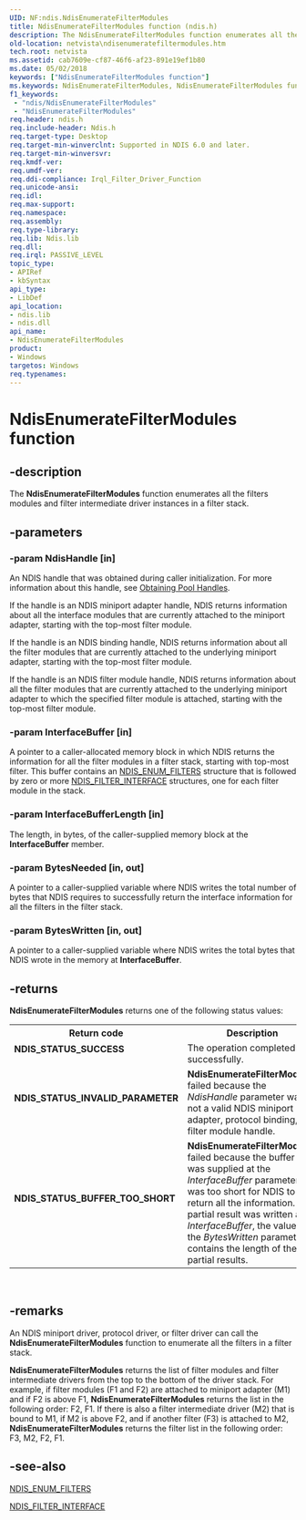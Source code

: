 ```yaml
---
UID: NF:ndis.NdisEnumerateFilterModules
title: NdisEnumerateFilterModules function (ndis.h)
description: The NdisEnumerateFilterModules function enumerates all the filters modules and filter intermediate driver instances in a filter stack.
old-location: netvista\ndisenumeratefiltermodules.htm
tech.root: netvista
ms.assetid: cab7609e-cf87-46f6-af23-891e19ef1b80
ms.date: 05/02/2018
keywords: ["NdisEnumerateFilterModules function"]
ms.keywords: NdisEnumerateFilterModules, NdisEnumerateFilterModules function [Network Drivers Starting with Windows Vista], filter_ndis_functions_ref_3caad0fd-b579-4787-bebb-b1a93726cbf0.xml, ndis/NdisEnumerateFilterModules, netvista.ndisenumeratefiltermodules
f1_keywords:
 - "ndis/NdisEnumerateFilterModules"
 - "NdisEnumerateFilterModules"
req.header: ndis.h
req.include-header: Ndis.h
req.target-type: Desktop
req.target-min-winverclnt: Supported in NDIS 6.0 and later.
req.target-min-winversvr: 
req.kmdf-ver: 
req.umdf-ver: 
req.ddi-compliance: Irql_Filter_Driver_Function
req.unicode-ansi: 
req.idl: 
req.max-support: 
req.namespace: 
req.assembly: 
req.type-library: 
req.lib: Ndis.lib
req.dll: 
req.irql: PASSIVE_LEVEL
topic_type:
- APIRef
- kbSyntax
api_type:
- LibDef
api_location:
- ndis.lib
- ndis.dll
api_name:
- NdisEnumerateFilterModules
product:
- Windows
targetos: Windows
req.typenames: 
---
```


# NdisEnumerateFilterModules function


## -description


The 
  <b>NdisEnumerateFilterModules</b> function enumerates all the filters modules and filter intermediate driver
  instances in a filter stack.


## -parameters




### -param NdisHandle [in]

An NDIS handle that was obtained during caller initialization. For more information about this
     handle, see 
     <a href="https://docs.microsoft.com/windows-hardware/drivers/network/obtaining-pool-handles">Obtaining Pool Handles</a>.
     

If the handle is an NDIS miniport adapter handle, NDIS returns information about all the interface
     modules that are currently attached to the miniport adapter, starting with the top-most filter
     module.

If the handle is an NDIS binding handle, NDIS returns information about all the filter modules that
     are currently attached to the underlying miniport adapter, starting with the top-most filter module.

If the handle is an NDIS filter module handle, NDIS returns information about all the filter modules
     that are currently attached to the underlying miniport adapter to which the specified filter module is
     attached, starting with the top-most filter module.


### -param InterfaceBuffer [in]

A pointer to a caller-allocated memory block in which NDIS returns the information for all the
     filter modules in a filter stack, starting with top-most filter. This buffer contains an 
     <a href="https://docs.microsoft.com/windows-hardware/drivers/ddi/ndis/ns-ndis-_ndis_enum_filters">NDIS_ENUM_FILTERS</a> structure that is
     followed by zero or more 
     <a href="https://docs.microsoft.com/windows-hardware/drivers/ddi/ndis/ns-ndis-_ndis_filter_interface">NDIS_FILTER_INTERFACE</a> structures, one
     for each filter module in the stack.


### -param InterfaceBufferLength [in]

The length, in bytes, of the caller-supplied memory block at the 
     <b>InterfaceBuffer</b> member.


### -param BytesNeeded [in, out]

A pointer to a caller-supplied variable where NDIS writes the total number of bytes that NDIS
     requires to successfully return the interface information for all the filters in the filter
     stack.


### -param BytesWritten [in, out]

A pointer to a caller-supplied variable where NDIS writes the total bytes that NDIS wrote in the
     memory at 
     <b>InterfaceBuffer</b>.


## -returns



<b>NdisEnumerateFilterModules</b> returns one of the following status values:

<table>
<tr>
<th>Return code</th>
<th>Description</th>
</tr>
<tr>
<td width="40%">
<dl>
<dt><b>NDIS_STATUS_SUCCESS</b></dt>
</dl>
</td>
<td width="60%">
The operation completed successfully.

</td>
</tr>
<tr>
<td width="40%">
<dl>
<dt><b>NDIS_STATUS_INVALID_PARAMETER</b></dt>
</dl>
</td>
<td width="60%">
<b>NdisEnumerateFilterModules</b> failed because the 
       <i>NdisHandle</i> parameter was not a valid NDIS miniport adapter, protocol binding, or filter module
       handle.

</td>
</tr>
<tr>
<td width="40%">
<dl>
<dt><b>NDIS_STATUS_BUFFER_TOO_SHORT</b></dt>
</dl>
</td>
<td width="60%">
<b>NdisEnumerateFilterModules</b> failed because the buffer that was supplied at the 
       <i>InterfaceBuffer</i> parameter was too short for NDIS to return all the information. If a partial
       result was written at 
       <i>InterfaceBuffer</i>, the value at the 
       <i>BytesWritten</i> parameter contains the length of the partial results.

</td>
</tr>
</table>
 




## -remarks



An NDIS miniport driver, protocol driver, or filter driver can call the 
    <b>NdisEnumerateFilterModules</b> function to enumerate all the filters in a filter stack.

<b>NdisEnumerateFilterModules</b> returns the list of filter modules and filter intermediate drivers from
    the top to the bottom of the driver stack. For example, if filter modules (F1 and F2) are attached to
    miniport adapter (M1) and if F2 is above F1,
    <b>NdisEnumerateFilterModules</b> returns the list in the following order: F2, F1. If there is also a
    filter intermediate driver (M2) that is bound to M1, if M2 is above F2, and if another filter (F3) is
    attached to M2, 
    <b>NdisEnumerateFilterModules</b> returns the filter list in the following order: F3, M2, F2, F1.




## -see-also




<a href="https://docs.microsoft.com/windows-hardware/drivers/ddi/ndis/ns-ndis-_ndis_enum_filters">NDIS_ENUM_FILTERS</a>



<a href="https://docs.microsoft.com/windows-hardware/drivers/ddi/ndis/ns-ndis-_ndis_filter_interface">NDIS_FILTER_INTERFACE</a>
 

 


